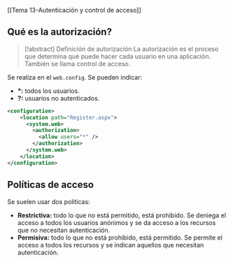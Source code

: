[[Tema 13-Autenticación y control de acceso]]

## Qué es la autorización?
> [!abstract] Definición de autorización
> La autorización es el proceso que determina qué puede hacer cada usuario en una aplicación. También se llama control de acceso.

Se realiza en el `web.config`. Se pueden indicar:
+ **\*:** todos los usuarios.
+ **?:** usuarios no autenticados.

```xml
<configuration>
	<location path="Register.aspx">
	  <system.web>
	    <authorization>
	      <allow users="*" />
	    </authorization>
	  </system.web>
	</location>
</configuration>
```

## Políticas de acceso
Se suelen usar dos políticas:
+ **Restrictiva:** todo lo que no está permitido, está prohibido. Se deniega el acceso a todos los usuarios anónimos y se da acceso a los recursos que no necesitan autenticación.
+ **Permisiva:** todo lo que no está prohibido, está permitido. Se permite el acceso a todos los recursos y se indican aquellos que necesitan autenticación.
